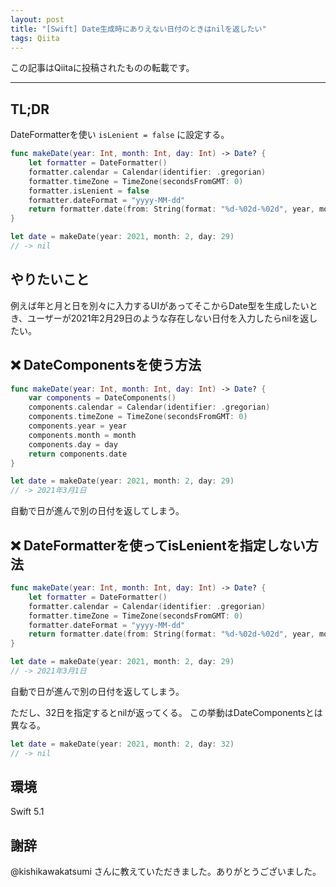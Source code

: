 ```yaml
---
layout: post
title: "[Swift] Date生成時にありえない日付のときはnilを返したい"
tags: Qiita
---
```

この記事はQiitaに投稿されたものの転載です。

---



## TL;DR

DateFormatterを使い `isLenient = false` に設定する。

```swift
func makeDate(year: Int, month: Int, day: Int) -> Date? {
    let formatter = DateFormatter()
    formatter.calendar = Calendar(identifier: .gregorian)
    formatter.timeZone = TimeZone(secondsFromGMT: 0)
    formatter.isLenient = false
    formatter.dateFormat = "yyyy-MM-dd"
    return formatter.date(from: String(format: "%d-%02d-%02d", year, month, day))
}

let date = makeDate(year: 2021, month: 2, day: 29)
// -> nil
```


## やりたいこと

例えば年と月と日を別々に入力するUIがあってそこからDate型を生成したいとき、ユーザーが2021年2月29日のような存在しない日付を入力したらnilを返したい。


## ❌ DateComponentsを使う方法

```swift
func makeDate(year: Int, month: Int, day: Int) -> Date? {
    var components = DateComponents()
    components.calendar = Calendar(identifier: .gregorian)
    components.timeZone = TimeZone(secondsFromGMT: 0)
    components.year = year
    components.month = month
    components.day = day
    return components.date
}

let date = makeDate(year: 2021, month: 2, day: 29)
// -> 2021年3月1日
```

自動で日が進んで別の日付を返してしまう。


## ❌ DateFormatterを使ってisLenientを指定しない方法

```swift
func makeDate(year: Int, month: Int, day: Int) -> Date? {
    let formatter = DateFormatter()
    formatter.calendar = Calendar(identifier: .gregorian)
    formatter.timeZone = TimeZone(secondsFromGMT: 0)
    formatter.dateFormat = "yyyy-MM-dd"
    return formatter.date(from: String(format: "%d-%02d-%02d", year, month, day))
}

let date = makeDate(year: 2021, month: 2, day: 29)
// -> 2021年3月1日
```

自動で日が進んで別の日付を返してしまう。

ただし、32日を指定するとnilが返ってくる。
この挙動はDateComponentsとは異なる。


```swift
let date = makeDate(year: 2021, month: 2, day: 32)
// -> nil
```


## 環境

Swift 5.1


## 謝辞

@kishikawakatsumi さんに教えていただきました。ありがとうございました。
